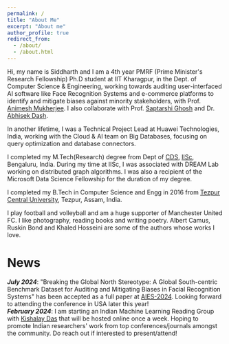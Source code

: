 ```yaml
---
permalink: /
title: "About Me"
excerpt: "About me"
author_profile: true
redirect_from: 
  - /about/
  - /about.html
---
```


Hi, my name is Siddharth and I am a 4th year PMRF (Prime Minister's Research Fellowship) Ph.D student at IIT Kharagpur, in the Dept. of Computer Science & Engineering, working towards auditing user-interfaced AI software like Face Recognition Systems and e-commerce platforms to identify and mitigate biases against minority stakeholders, with Prof. [Animesh Mukherjee](https://cse.iitkgp.ac.in/~animeshm/). I also  collaborate with Prof. [Saptarshi Ghosh](https://sites.google.com/site/saptarshighosh/) and Dr. [Abhisek Dash](https://sites.google.com/site/abhisek0193/).

In another lifetime, I was a Technical Project Lead at Huawei Technologies, India, working with the Cloud & AI team on Big Databases, focusing on query optimization and database connectors.

I completed my M.Tech(Research) degree from Dept of [CDS](https://cds.iisc.ac.in/), [IISc](https://iisc.ac.in/), Bengaluru, India. During my time at IISc, I was associated with DREAM Lab working on distributed graph algorithms. I was also a recipient of the Microsoft Data Science Fellowship for the duration of my degree. 

I completed my B.Tech in Computer Science and Engg in 2016 from [Tezpur Central University](http://www.tezu.ernet.in/), Tezpur, Assam, India. 

I play football and volleyball and am a huge supporter of Manchester United FC. I like photography, reading books and writing poetry. Albert Camus, Ruskin Bond and Khaled Hosseini are some of the authors whose works I love. 


News
======
***July 2024***: "Breaking the Global North Stereotype: A Global South-centric Benchmark Dataset for Auditing and Mitigating Biases in Facial Recognition Systems" has been accepted as a full paper at [AIES-2024](https://www.aies-conference.com/2024/). Looking forward to attending the conference in USA later this year!      
***February 2024***: I am starting an Indian Machine Learning Reading Group with [Kishalay Das](https://kdmsit.github.io/) that will be hosted online once a week. Hoping to promote Indian researchers' work from top conferences/journals amongst the community. Do reach out if interested to present/attend!      
